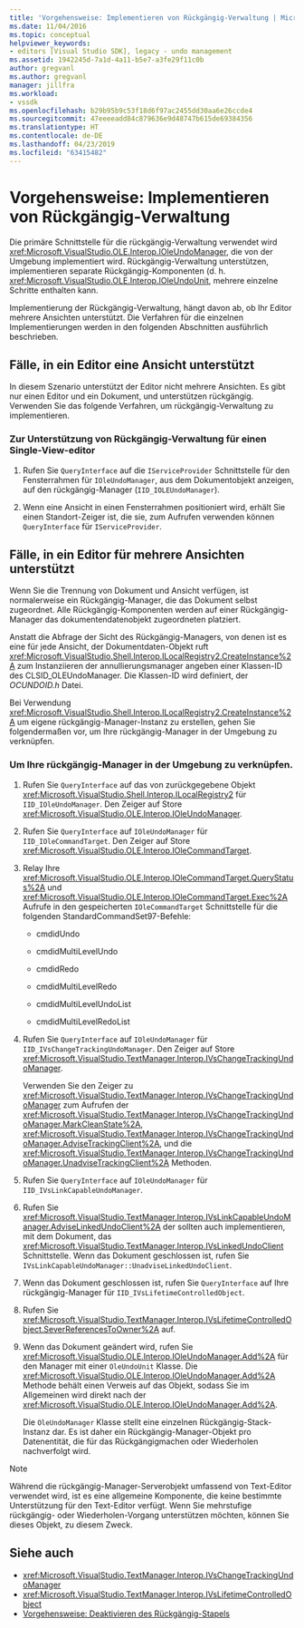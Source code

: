 ```yaml
---
title: 'Vorgehensweise: Implementieren von Rückgängig-Verwaltung | Microsoft-Dokumentation'
ms.date: 11/04/2016
ms.topic: conceptual
helpviewer_keywords:
- editors [Visual Studio SDK], legacy - undo management
ms.assetid: 1942245d-7a1d-4a11-b5e7-a3fe29f11c0b
author: gregvanl
ms.author: gregvanl
manager: jillfra
ms.workload:
- vssdk
ms.openlocfilehash: b29b95b9c53f18d6f97ac2455dd30aa6e26ccde4
ms.sourcegitcommit: 47eeeeadd84c879636e9d48747b615de69384356
ms.translationtype: HT
ms.contentlocale: de-DE
ms.lasthandoff: 04/23/2019
ms.locfileid: "63415482"
---
```

# <a name="how-to-implement-undo-management"></a>Vorgehensweise: Implementieren von Rückgängig-Verwaltung
Die primäre Schnittstelle für die rückgängig-Verwaltung verwendet wird <xref:Microsoft.VisualStudio.OLE.Interop.IOleUndoManager>, die von der Umgebung implementiert wird. Rückgängig-Verwaltung unterstützen, implementieren separate Rückgängig-Komponenten (d. h. <xref:Microsoft.VisualStudio.OLE.Interop.IOleUndoUnit>, mehrere einzelne Schritte enthalten kann.

 Implementierung der Rückgängig-Verwaltung, hängt davon ab, ob Ihr Editor mehrere Ansichten unterstützt. Die Verfahren für die einzelnen Implementierungen werden in den folgenden Abschnitten ausführlich beschrieben.

## <a name="cases-where-an-editor-supports-a-single-view"></a>Fälle, in ein Editor eine Ansicht unterstützt
 In diesem Szenario unterstützt der Editor nicht mehrere Ansichten. Es gibt nur einen Editor und ein Dokument, und unterstützen rückgängig. Verwenden Sie das folgende Verfahren, um rückgängig-Verwaltung zu implementieren.

### <a name="to-support-undo-management-for-a-single-view-editor"></a>Zur Unterstützung von Rückgängig-Verwaltung für einen Single-View-editor

1. Rufen Sie `QueryInterface` auf die `IServiceProvider` Schnittstelle für den Fensterrahmen für `IOleUndoManager`, aus dem Dokumentobjekt anzeigen, auf den rückgängig-Manager (`IID_IOLEUndoManager`).

2. Wenn eine Ansicht in einen Fensterrahmen positioniert wird, erhält Sie einen Standort-Zeiger ist, die sie, zum Aufrufen verwenden können `QueryInterface` für `IServiceProvider`.

## <a name="cases-where-an-editor-supports-multiple-views"></a>Fälle, in ein Editor für mehrere Ansichten unterstützt
 Wenn Sie die Trennung von Dokument und Ansicht verfügen, ist normalerweise ein Rückgängig-Manager, die das Dokument selbst zugeordnet. Alle Rückgängig-Komponenten werden auf einer Rückgängig-Manager das dokumentendatenobjekt zugeordneten platziert.

 Anstatt die Abfrage der Sicht des Rückgängig-Managers, von denen ist es eine für jede Ansicht, der Dokumentdaten-Objekt ruft <xref:Microsoft.VisualStudio.Shell.Interop.ILocalRegistry2.CreateInstance%2A> zum Instanziieren der annullierungsmanager angeben einer Klassen-ID des CLSID_OLEUndoManager. Die Klassen-ID wird definiert, der *OCUNDOID.h* Datei.

 Bei Verwendung <xref:Microsoft.VisualStudio.Shell.Interop.ILocalRegistry2.CreateInstance%2A> um eigene rückgängig-Manager-Instanz zu erstellen, gehen Sie folgendermaßen vor, um Ihre rückgängig-Manager in der Umgebung zu verknüpfen.

### <a name="to-hook-your-undo-manager-into-the-environment"></a>Um Ihre rückgängig-Manager in der Umgebung zu verknüpfen.

1. Rufen Sie `QueryInterface` auf das von zurückgegebene Objekt <xref:Microsoft.VisualStudio.Shell.Interop.ILocalRegistry2> für `IID_IOleUndoManager`. Den Zeiger auf Store <xref:Microsoft.VisualStudio.OLE.Interop.IOleUndoManager>.

2. Rufen Sie `QueryInterface` auf `IOleUndoManager` für `IID_IOleCommandTarget`. Den Zeiger auf Store <xref:Microsoft.VisualStudio.OLE.Interop.IOleCommandTarget>.

3. Relay Ihre <xref:Microsoft.VisualStudio.OLE.Interop.IOleCommandTarget.QueryStatus%2A> und <xref:Microsoft.VisualStudio.OLE.Interop.IOleCommandTarget.Exec%2A> Aufrufe in den gespeicherten `IOleCommandTarget` Schnittstelle für die folgenden StandardCommandSet97-Befehle:

   - cmdidUndo

   - cmdidMultiLevelUndo

   - cmdidRedo

   - cmdidMultiLevelRedo

   - cmdidMultiLevelUndoList

   - cmdidMultiLevelRedoList

4. Rufen Sie `QueryInterface` auf `IOleUndoManager` für `IID_IVsChangeTrackingUndoManager`. Den Zeiger auf Store <xref:Microsoft.VisualStudio.TextManager.Interop.IVsChangeTrackingUndoManager>.

    Verwenden Sie den Zeiger zu <xref:Microsoft.VisualStudio.TextManager.Interop.IVsChangeTrackingUndoManager> zum Aufrufen der <xref:Microsoft.VisualStudio.TextManager.Interop.IVsChangeTrackingUndoManager.MarkCleanState%2A>, <xref:Microsoft.VisualStudio.TextManager.Interop.IVsChangeTrackingUndoManager.AdviseTrackingClient%2A>, und die <xref:Microsoft.VisualStudio.TextManager.Interop.IVsChangeTrackingUndoManager.UnadviseTrackingClient%2A> Methoden.

5. Rufen Sie `QueryInterface` auf `IOleUndoManager` für `IID_IVsLinkCapableUndoManager`.

6. Rufen Sie <xref:Microsoft.VisualStudio.TextManager.Interop.IVsLinkCapableUndoManager.AdviseLinkedUndoClient%2A> der sollten auch implementieren, mit dem Dokument, das <xref:Microsoft.VisualStudio.TextManager.Interop.IVsLinkedUndoClient> Schnittstelle. Wenn das Dokument geschlossen ist, rufen Sie `IVsLinkCapableUndoManager::UnadviseLinkedUndoClient`.

7. Wenn das Dokument geschlossen ist, rufen Sie `QueryInterface` auf Ihre rückgängig-Manager für `IID_IVsLifetimeControlledObject`.

8. Rufen Sie <xref:Microsoft.VisualStudio.TextManager.Interop.IVsLifetimeControlledObject.SeverReferencesToOwner%2A> auf.

9. Wenn das Dokument geändert wird, rufen Sie <xref:Microsoft.VisualStudio.OLE.Interop.IOleUndoManager.Add%2A> für den Manager mit einer `OleUndoUnit` Klasse. Die <xref:Microsoft.VisualStudio.OLE.Interop.IOleUndoManager.Add%2A> Methode behält einen Verweis auf das Objekt, sodass Sie im Allgemeinen wird direkt nach der <xref:Microsoft.VisualStudio.OLE.Interop.IOleUndoManager.Add%2A>.

   Die `OleUndoManager` Klasse stellt eine einzelnen Rückgängig-Stack-Instanz dar. Es ist daher ein Rückgängig-Manager-Objekt pro Datenentität, die für das Rückgängigmachen oder Wiederholen nachverfolgt wird.

> [!NOTE]
> Während die rückgängig-Manager-Serverobjekt umfassend von Text-Editor verwendet wird, ist es eine allgemeine Komponente, die keine bestimmte Unterstützung für den Text-Editor verfügt. Wenn Sie mehrstufige rückgängig- oder Wiederholen-Vorgang unterstützen möchten, können Sie dieses Objekt, zu diesem Zweck.

## <a name="see-also"></a>Siehe auch
- <xref:Microsoft.VisualStudio.TextManager.Interop.IVsChangeTrackingUndoManager>
- <xref:Microsoft.VisualStudio.TextManager.Interop.IVsLifetimeControlledObject>
- [Vorgehensweise: Deaktivieren des Rückgängig-Stapels](../extensibility/how-to-clear-the-undo-stack.md)